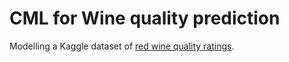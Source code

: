 # CML for Wine quality prediction
Modelling a Kaggle dataset of [red wine quality ratings](https://www.kaggle.com/uciml/red-wine-quality-cortez-et-al-2009). 
